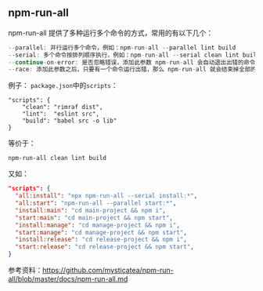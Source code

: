 ## npm-run-all 

npm-run-all 提供了多种运行多个命令的方式，常用的有以下几个：

```js
--parallel: 并行运行多个命令，例如：npm-run-all --parallel lint build
--serial: 多个命令按排列顺序执行，例如：npm-run-all --serial clean lint build:**
--continue-on-error: 是否忽略错误，添加此参数 npm-run-all 会自动退出出错的命令，继续运行正常的
--race: 添加此参数之后，只要有一个命令运行出错，那么 npm-run-all 就会结束掉全部的命令
```

例子：
`package.json`中的`scripts`：
```json{
"scripts": {
    "clean": "rimraf dist",
    "lint":  "eslint src",
    "build": "babel src -o lib"
}
```
等价于：
```
npm-run-all clean lint build
```

又如：
```json
"scripts": {
  "all:install": "npx npm-run-all --serial install:*",
  "all:start": "npm-run-all --parallel start:*",
  "install:main": "cd main-project && npm i",
  "start:main": "cd main-project && npm start",
  "install:manage": "cd manage-project && npm i",
  "start:manage": "cd manage-project && npm start",
  "install:release": "cd release-project && npm i",
  "start:release": "cd release-project && npm start",
}
```




参考资料：https://github.com/mysticatea/npm-run-all/blob/master/docs/npm-run-all.md